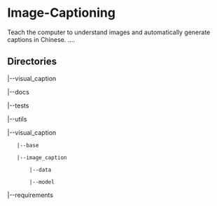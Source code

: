# Image-Captioning
Teach the computer to understand images and automatically generate captions in Chinese.
....

## Directories

|--visual_caption

   |--docs

   |--tests

   |--utils

   |--visual_caption

       |--base

       |--image_caption

           |--data

           |--model
            
    
|--requirements 